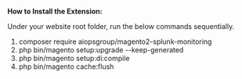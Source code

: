 **How to Install the Extension:**

Under your website root folder, run the below commands sequentially.

1. composer require aiopsgroup/magento2-splunk-monitoring
2. php bin/magento setup:upgrade --keep-generated
3. php bin/magento setup:di:compile
4. php bin/magento cache:flush
